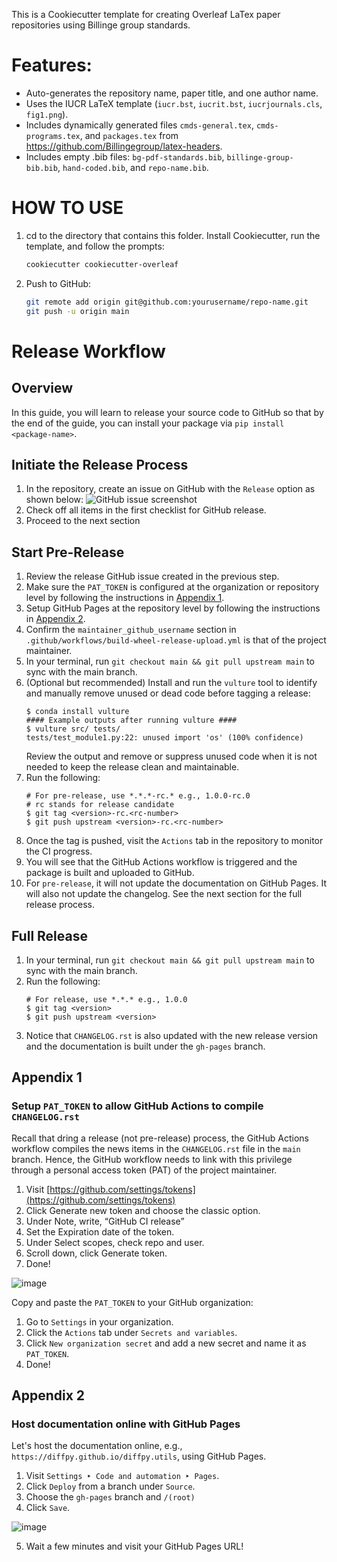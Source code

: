 This is a Cookiecutter template for creating Overleaf LaTex paper repositories using Billinge group standards.

# Features:
- Auto-generates the repository name, paper title, and one author name.
- Uses the IUCR LaTeX template (`iucr.bst`, `iucrit.bst`, `iucrjournals.cls`, `fig1.png`).
- Includes dynamically generated files `cmds-general.tex`, `cmds-programs.tex`, and `packages.tex` from https://github.com/Billingegroup/latex-headers.
- Includes empty .bib files: `bg-pdf-standards.bib`, `billinge-group-bib.bib`, ``hand-coded.bib``, and ``repo-name.bib``.

# HOW TO USE

1. cd to the directory that contains this folder.
   Install Cookiecutter, run the template, and follow the prompts:

   ```bash
   cookiecutter cookiecutter-overleaf
   ```

2. Push to GitHub:
   ```bash
   git remote add origin git@github.com:yourusername/repo-name.git
   git push -u origin main
   ```

# Release Workflow
## Overview
In this guide, you will learn to release your source code to GitHub so that by the end of the guide, you can install your package via ``pip install <package-name>``.

## Initiate the Release Process
1. In the repository, create an issue on GitHub with the ``Release`` option as shown below:
   ![GitHub issue screenshot](https://github.com/user-attachments/assets/5eb8276f-1afd-487c-a878-92f2524f962a)
2. Check off all items in the first checklist for GitHub release.
3. Proceed to the next section

## Start Pre-Release
1. Review the release GitHub issue created in the previous step.
2. Make sure the ```PAT_TOKEN``` is configured at the organization or repository level by following the instructions in [Appendix 1](https://github.com/zmx27/scikit-package-manuscript/tree/release-documentation?tab=readme-ov-file#appendix-1).
3. Setup GitHub Pages at the repository level by following the instructions in [Appendix 2](https://github.com/zmx27/scikit-package-manuscript/tree/release-documentation?tab=readme-ov-file#appendix-2).
4. Confirm the ``maintainer_github_username`` section in ``.github/workflows/build-wheel-release-upload.yml`` is that of the project maintainer.
5. In your terminal, run ``git checkout main && git pull upstream main`` to sync with the main branch.
6. (Optional but recommended) Install and run the ``vulture`` tool to identify and manually remove unused or dead code before tagging a release:
   ```
   $ conda install vulture
   #### Example outputs after running vulture ####
   $ vulture src/ tests/
   tests/test_module1.py:22: unused import 'os' (100% confidence)
   ```
   Review the output and remove or suppress unused code when it is not needed to keep the release clean and maintainable.
7. Run the following:
   ```
   # For pre-release, use *.*.*-rc.* e.g., 1.0.0-rc.0
   # rc stands for release candidate
   $ git tag <version>-rc.<rc-number>
   $ git push upstream <version>-rc.<rc-number>
   ```
8. Once the tag is pushed, visit the ``Actions`` tab in the repository to monitor the CI progress.
9. You will see that the GitHub Actions workflow is triggered and the package is built and uploaded to GitHub.
10. For ``pre-release``, it will not update the documentation on GitHub Pages. It will also not update the changelog. See the next section for the full release process.

## Full Release
1. In your terminal, run ``git checkout main && git pull upstream main`` to sync with the main branch.
2. Run the following:
   ```
   # For release, use *.*.* e.g., 1.0.0
   $ git tag <version>
   $ git push upstream <version>
   ```
3. Notice that ``CHANGELOG.rst`` is also updated with the new release version and the documentation is built under the ``gh-pages`` branch.

## Appendix 1
### Setup ``PAT_TOKEN`` to allow GitHub Actions to compile ``CHANGELOG.rst``
Recall that dring a release (not pre-release) process, the GitHub Actions workflow compiles the news items in the ``CHANGELOG.rst`` file in the ``main`` branch. Hence, the GitHub workflow needs to link with this privilege through a personal access token (PAT) of the project maintainer.
1. Visit [https://github.com/settings/tokens](https://github.com/settings/tokens)
2. Click Generate new token and choose the classic option.
3. Under Note, write, “GitHub CI release”
4. Set the Expiration date of the token.
5. Under Select scopes, check repo and user.
6. Scroll down, click Generate token.
7. Done!

![image](https://github.com/user-attachments/assets/247411f9-ad33-4944-98ba-8dfb55d75f0a)  

Copy and paste the ``PAT_TOKEN`` to your GitHub organization:
1. Go to ``Settings`` in your organization.
2. Click the ``Actions`` tab under ``Secrets and variables``.
3. Click ``New organization secret`` and add a new secret and name it as ``PAT_TOKEN``.
4. Done!

## Appendix 2
### Host documentation online with GitHub Pages
Let's host the documentation online, e.g., ``https://diffpy.github.io/diffpy.utils``, using GitHub Pages.
1. Visit ``Settings ‣ Code and automation ‣ Pages``.
2. Click ``Deploy`` from a branch under ``Source``.
3. Choose the ``gh-pages`` branch and ``/(root)``
4. Click ``Save``.

![image](https://github.com/user-attachments/assets/743cc6eb-1e77-476d-a87a-16ea8ae757b7)

5. Wait a few minutes and visit your GitHub Pages URL!




